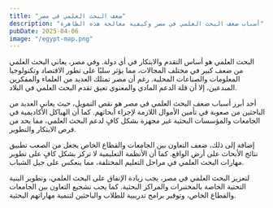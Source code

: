 ```yaml
---
title: "ضعف البحث العلمي في مصر"
description: "أسباب ضعف البحث العلمي في مصر وكيفية معالجة هذه الظاهرة"
pubDate: 2025-04-06
image: "/egypt-map.png"
---
```


البحث العلمي هو أساس التقدم والابتكار في أي دولة. وفي مصر، يعاني البحث العلمي من ضعف كبير في مختلف المجالات، مما يؤثر سلبًا على تطور الاقتصاد وتكنولوجيا المعلومات والصناعات المحلية. رغم أن مصر تمتلك العديد من العلماء والمفكرين المبدعين، إلا أن قلة الدعم المادي والمعنوي تعيق تقدم البحث العلمي في البلاد.

أحد أبرز أسباب ضعف البحث العلمي في مصر هو نقص التمويل، حيث يعاني العديد من الباحثين من صعوبة في تأمين الأموال اللازمة لإجراء أبحاثهم. كما أن الهياكل الأكاديمية في الجامعات والمؤسسات البحثية غير مجهزة بشكل كافٍ لدعم البحث العلمي، مما يحد من فرص الابتكار والتطوير.

إضافة إلى ذلك، ضعف التعاون بين الجامعات والقطاع الخاص يجعل من الصعب تطبيق نتائج الأبحاث على أرض الواقع. كما أن الأنظمة التعليمية لا تركز بشكل كافٍ على تطوير مهارات البحث العلمي في مراحل التعليم المختلفة، مما ينعكس على جيل الشباب.

لتعزيز البحث العلمي في مصر، يجب زيادة الإنفاق على البحث العلمي، وتطوير البنية التحتية الخاصة بالمختبرات والمراكز البحثية. كما يجب تشجيع التعاون بين الجامعات والقطاع الخاص، وتوفير برامج تدريبية للطلاب والباحثين لتنمية مهاراتهم البحثية.
